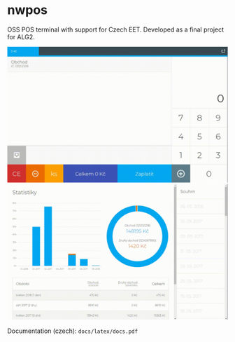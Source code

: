 # nwpos
OSS POS terminal with support for Czech EET. Developed as a final project for ALG2.

![Counter](app.gif)
![Stats](stats.gif)

Documentation (czech): `docs/latex/docs.pdf`
